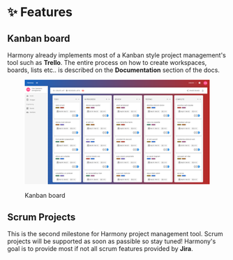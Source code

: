 # ✨ Features

## Kanban board

Harmony already implements most of a Kanban style project management's tool such as **Trello**. The entire process on how to create workspaces, boards, lists etc.. is described on the **Documentation** section of the docs.



<figure><img src="../.gitbook/assets/full-board-light.png" alt=""><figcaption><p>Kanban board</p></figcaption></figure>

## Scrum Projects

This is the second milestone for Harmony project management tool. Scrum projects will be supported as soon as passible so stay tuned! Harmony's goal is to provide most if not all scrum features provided by **Jira**.&#x20;
